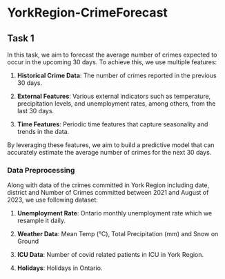 # YorkRegion-CrimeForecast

## Task 1

In this task, we aim to forecast the average number of crimes expected to occur in the upcoming 30 days. To achieve this, we use multiple features:

1. **Historical Crime Data**: The number of crimes reported in the previous 30 days.
  
2. **External Features**: Various external indicators such as temperature, precipitation levels, and unemployment rates, among others, from the last 30 days.

3. **Time Features**: Periodic time features that capture seasonality and trends in the data.

By leveraging these features, we aim to build a predictive model that can accurately estimate the average number of crimes for the next 30 days.

### Data Preprocessing

Along with data of the crimes committed in York Region including date, district and Number of Crimes committed between 2021 and August of 2023, we use following dataset:


1. **Unemployment Rate**: Ontario monthly unemployment rate which we resample it daily.
  
2. **Weather Data**: Mean Temp (°C), Total Precipitation (mm) and Snow on Ground

3. **ICU Data**: Number of covid related patients in ICU in York Region.

4. **Holidays**: Holidays in Ontario.
